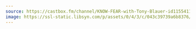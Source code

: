 ```yaml
---
source: https://castbox.fm/channel/KNOW-FEAR-with-Tony-Blauer-id1155411?nojump=1&country=us
image: https://ssl-static.libsyn.com/p/assets/0/4/3/c/043c39739a6b8376/Screen_Shot_2018-01-05_at_5.12.25_PM.png
---
```

